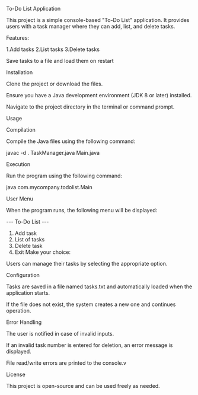 To-Do List Application

This project is a simple console-based "To-Do List" application. It provides users with a task manager where they can add, list, and delete tasks.

Features:

1.Add tasks
2.List tasks
3.Delete tasks

Save tasks to a file and load them on restart

Installation

Clone the project or download the files.

Ensure you have a Java development environment (JDK 8 or later) installed.

Navigate to the project directory in the terminal or command prompt.

Usage

Compilation

Compile the Java files using the following command:

javac -d . TaskManager.java Main.java

Execution

Run the program using the following command:

java com.mycompany.todolist.Main

User Menu

When the program runs, the following menu will be displayed:

--- To-Do List ---
1. Add task
2. List of tasks
3. Delete task
4. Exit
Make your choice: 

Users can manage their tasks by selecting the appropriate option.

Configuration

Tasks are saved in a file named tasks.txt and automatically loaded when the application starts.

If the file does not exist, the system creates a new one and continues operation.

Error Handling

The user is notified in case of invalid inputs.

If an invalid task number is entered for deletion, an error message is displayed.

File read/write errors are printed to the console.v

License

This project is open-source and can be used freely as needed.
